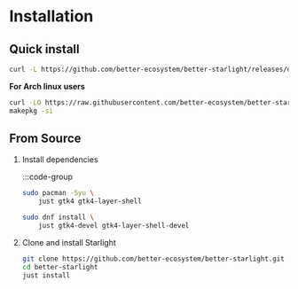 # Installation

## Quick install

``` sh
curl -L https://github.com/better-ecosystem/better-starlight/releases/download/v1.4/starlight -o ~/.local/bin/starlight && chmod +x ~/.local/bin/starlight
```

**For Arch linux users**

``` sh
curl -LO https://raw.githubusercontent.com/better-ecosystem/better-starlight/refs/heads/main/PKGBUILD 
makepkg -si
```

## From Source

1. Install dependencies

    :::code-group

    ``` sh [<i class="devicon-archlinux-plain" /> Arch]
    sudo pacman -Syu \
        just gtk4 gtk4-layer-shell
   ```

    ``` sh [<i class="devicon-fedora-plain" /> Fedora]
    sudo dnf install \
        just gtk4-devel gtk4-layer-shell-devel

   ```

2. Clone and install Starlight

    ``` sh
    git clone https://github.com/better-ecosystem/better-starlight.git
    cd better-starlight
    just install
    ```
